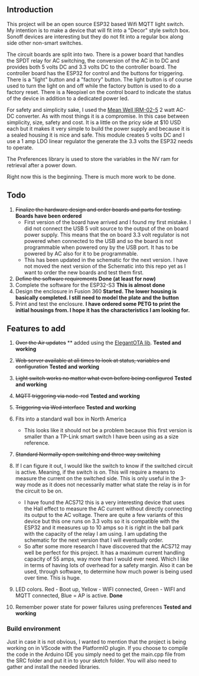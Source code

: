 ## Introduction
This project will be an open source ESP32 based Wifi MQTT light switch. My intention is to make a device that will fit into a "Decor" style switch box. Sonoff devices are interesting but they do not fit into a regular box along side other non-smart switches. 

The circuit boards are split into two. There is a power board that handles the SPDT relay for AC switching, the conversion of the AC in to DC and provides both 5 volts DC and 3.3 volts DC to the controller board. The controller board has the ESP32 for control and the buttons for triggering. There is a "light" button and a "factory" button. The light button is of course used to turn the light on and off while the factory button is used to do a factory reset. There is a Neopixel on the control board to indicate the status of the device in addition to a dedicated power led.

For safety and simplicity sake, I used the [Mean Well IRM-02-5](https://www.digikey.ca/en/products/detail/mean-well-usa-inc/IRM-02-5/7704628?s=N4IgTCBcDaIIwA4BsSC0BmADJgnKgcgCIgC6AvkA) 2 watt AC-DC converter. As with most things it is a compromise. In this case between simplicity, size, safety and cost. It is a little on the pricy side at $10 USD each but it makes it very simple to build the power supply and because it is a sealed housing it is nice and safe. This module creates 5 volts DC and I use a 1 amp LDO linear regulator the generate the 3.3 volts the ESP32 needs to operate.

The Preferences library is used to store the variables in the NV ram for retrieval after a power down.

Right now this is the beginning. There is much more work to be done.

## Todo
1. ~~Finalize the hardware design and order boards and parts for testing.~~ **Boards have been ordered**
    * First version of the board have arrived and I found my first mistake. I did not connect the USB 5 volt source to the output of the on board power supply. This means that the on board 3.3 volt regulator is not powered when connected to the USB and so the board is not programmable when powered ony by the USB port. It has to be powered by AC also for it to be programmable. 
    * This has been updated in the schematic for the next version. I have not moved the next version of the Schematic into this repo yet as I want to order the new boards and test them first.
2. ~~Define the software requirements~~ **Done (at least for now)**
3. Complete the software for the ESP32-S3 **This is almost done**
4. Design the enclosure in Fusion 360 **Started. The lower housing is basically completed. I still need to model the plate and the button**
5. Print and test the enclosure. **I have ordered some PETG to print the initial housings from. I hope it has the characteristics I am looking for.**

## Features to add
1. ~~Over the Air updates~~ ** added using the [ElegantOTA lib](https://github.com/ayushsharma82/ElegantOTA). **Tested and working**
2. ~~Web server available at all times to look at status, variables and configuration~~ **Tested and working**
3. ~~Light switch works no matter what even before being configured~~ **Tested and working**
4. ~~MQTT triggering via node-red~~ **Tested and working** 
5. ~~Triggering via Wed interface~~ **Tested and working**
6. Fits into a standard wall box in North America
    * This looks like it should not be a problem because this first version is smaller than a TP-Link smart switch I have been using as a size reference. 
7. ~~Standard Normally open switching and three way switching~~
8. If I can figure it out, I would like the switch to know if the switched circuit is active. Meaning, if the switch is on. This will require a means to measure the current on the switched side. This is only useful in the 3-way mode as it does not necessarily matter what state the relay is in for the circuit to be on.  
    * I have found the ACS712 this is a very interesting device that uses the Hall effect to measure the AC current without directly connecting its output to the AC voltage. There are quite a few variants of this device but this one runs on 3.3 volts so it is compatible with the ESP32 and it measures up to 10 amps so it is right in the ball park with the capacity of the relay I am using. I am updating the schematic for the next version that I will eventually order.  
    * So after some more research I have discovered that the ACS712 may well be perfect for this project. It has a maximum current handling capacity of 55 amps, way more than I would ever need. Which I like in terms of having lots of overhead for a safety margin. Also it can be used, through software, to determine how much power is being used over time. This is huge.

9. LED colors. Red - Boot up, Yellow - WIFI connected, Green - WIFI and MQTT connected, Blue = AP is active. **Done**
10. Remember power state for power failures using preferences **Tested and working**

### Build environment
Just in case it is not obvious, I wanted to mention that the project is being working on in VScode with the PlatformIO plugin. If you choose to compile the code in the Arduino IDE you simply need to get the main.cpp file from the SRC folder and put it in to your sketch folder. You will also need to gather and install the needed libraries.
